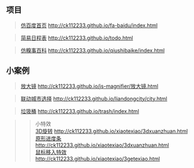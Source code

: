 项目
--
>[仿百度首页](http://ck112233.github.io/fa-baidu/index.html)
http://ck112233.github.io/fa-baidu/index.html

>[简易日程表](http://ck112233.github.io/todo.html)
http://ck112233.github.io/todo.html

>[仿糗事百科](http://ck112233.github.io/qiushibaike/index.html)
http://ck112233.github.io/qiushibaike/index.html

小案例
--
>[放大镜](http://ck112233.github.io/js-magnifier/放大镜.html)
http://ck112233.github.io/js-magnifier/放大镜.html

>[联动城市选择](http://ck112233.github.io/liandongcity/city.html)
http://ck112233.github.io/liandongcity/city.html

>[垃圾桶](http://ck112233.github.io/trash/index.html)
http://ck112233.github.io/trash/index.html

>>小特效  
[3D旋转](http://ck112233.github.io/xiaotexiao/3dxuanzhuan.html)
http://ck112233.github.io/xiaotexiao/3dxuanzhuan.html                                    
[原形进度条](http://ck112233.github.io/xiaotexiao/loading.html)http://ck112233.github.io/xiaotexiao/3dxuanzhuan.html              
[鼠标移入特效](http://ck112233.github.io/xiaotexiao/3getexiao.html)
http://ck112233.github.io/xiaotexiao/3getexiao.html
